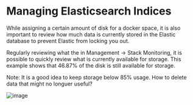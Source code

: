 # Managing Elasticsearch Indices

While assigning a certain amount of disk for a docker space, it is also important to review how much data is currently stored in the Elastic database to prevent Elastic from locking you out.<br>

Regularly reviewing what the in Management -> Stack Monitoring, it is possible to quickly review what is currently available for storage. This example shows that 46.87% of the disk is still available for storage.<br>

Note: It is a good idea to keep storage below 85% usage. How to delete data that might no longuer useful?<br>

![image](https://github.com/bruneaug/DShield-SIEM/assets/48228401/b7bcae79-9f09-4792-83b9-5fdd93f4c900)

